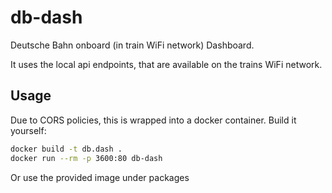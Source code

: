 # db-dash
Deutsche Bahn onboard (in train WiFi network) Dashboard.

It uses the local api endpoints, that are available on the trains WiFi network.

## Usage

Due to CORS policies, this is wrapped into a docker container.
Build it yourself:

``` bash
docker build -t db.dash .
docker run --rm -p 3600:80 db-dash
```

Or use the provided image under packages